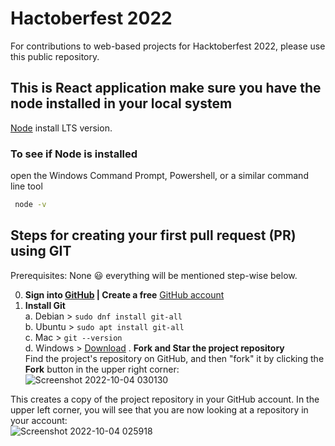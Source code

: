 # Hactoberfest 2022

For contributions to web-based projects for Hacktoberfest 2022, please use this public repository.

## This is React application make sure you have the node installed in your local system

[Node](https://nodejs.org/en/) install LTS version.
### To see if Node is installed
 open the Windows Command Prompt, Powershell, or a similar command line tool

```bash
 node -v
```

## Steps for creating your first pull request (PR) using GIT

Prerequisites: None 😃 everything will be mentioned step-wise below.

0. **Sign into [GitHub](https://github.com/login) | Create a free** [GitHub account](https://github.com/join)
1. **Install Git**<br>
    a. Debian > ```sudo dnf install git-all```<br>
    b. Ubuntu > ```sudo apt install git-all```<br>
    c. Mac > ```git --version```<br>
    d. Windows > [Download](https://git-scm.com/download/win)
. **Fork and Star the project repository**<br>
 Find the project's repository on GitHub, and then "fork" it by clicking the **Fork** button in the upper right corner:<br>
 ![Screenshot 2022-10-04 030130](https://user-images.githubusercontent.com/92615235/193688482-44a9e0f8-4879-4009-a7df-bfec8ca263a0.png)

 This creates a copy of the project repository in your GitHub account. In the upper left corner, you will see that you are now looking at a repository in your account:<br>
![Screenshot 2022-10-04 025918](https://user-images.githubusercontent.com/92615235/193688362-cfb77755-4483-47a9-8b73-c19e68e97a4f.png)
